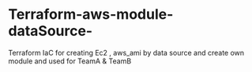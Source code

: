 # Terraform-aws-module-dataSource-
Terraform IaC for creating Ec2 , aws_ami by data source and create own module and used for TeamA &amp; TeamB 
